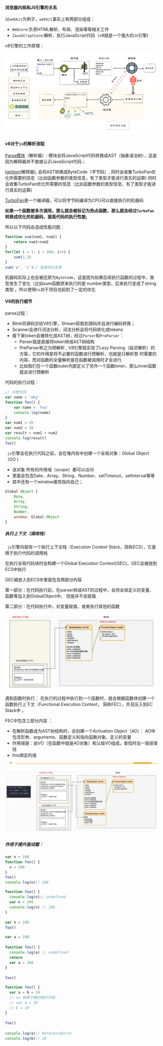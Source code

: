 #### 浏览器内核和JS引擎的关系

以`webkit`为例子，`webkit`事实上有两部分组成：

- `WebCore`:负责HTML解析、布局、渲染等等相关工作
- `JavaSCriptCore`:解析、执行JavaScript代码（v8就是一个强大的`JS`引擎)

v8引擎的工作原理：

![](./images/v8.webp)

#### v8对于`js`的解析流程

[Parse模块](https://v8.dev/blog/scanner)（解析器）:  模块会将JavaScript代码转换成AST（抽象语法树），这是因为解释器并不直接认识JavaScript代码； 

[Ignition](https://v8.dev/blog/ignition-interpreter)(解释器), 会将AST转换成ByteCode（字节码）, 同时会收集TurboFan优化所需要的信息（比如函数参数的类型信息，有了类型才能进行真实的运算) 同时会收集TurboFan优化所需要的信息（比如函数参数的类型信息，有了类型才能进行真实的运算)

[TurboFan](https://v8.dev/blog/turbofan-jit)是一个编译器，可以将字节码编译为CPU可以直接执行的机器码 

**如果一个函数被多次调用，那么就会被标记为热点函数，那么就会经过`TurboFan`转换成优化的机器码，提高代码的执行性能;**

所以以下代码会造成性能问题：

```js
function sum(num1, num2) {
    return num1+num2
}
for(let i = 1; i < 100; i++) {
    sum(1,2)
}
sum('a', 'c')// 造成优化失效
```

机器码实际上也会被还原为`ByteCode`，这是因为如果后续执行函数的过程中，类型发生了变化（比如sum函数原来执行的是 number类型，后来执行变成了string类型 。所以使用`ts`对于项目也起到了一定的优化

#### V8的执行细节

parse过程：

- Blink将源码交给V8引擎，Stream获取到源码并且进行编码转换；
- Scanner会进行词法分析，词法分析会将代码转化成tokens
- 接下来token会被转化成AST树，经过`Parser`和`PreParser`：
  - Parser就是直接将token转成AST树结构
  -  PreParser称之为预解析 , V8引擎就实现了Lazy Parsing（延迟解析）的方案，它的作用是将不必要的函数进行预解析，也就是只解析暂 时需要的内容，而对函数的全量解析是在函数被调用时才会进行.
  -  比如我们在一个函数outer内部定义了另外一个函数inner，那么inner函数就会进行预解析 

代码的执行过程：

```js
// 示例代码
var name = 'why'
function foo() {
	var name = 'foo'
    console.log(name)
}
var num1 = 20
var num2 = 30
var result = num1 + num2
console.log(result)
foo()
```

` js`引擎会在执行代码之前，会在堆内存中创建一个全局对象：Global Object（GO )

-  该对象 所有的作用域（scope）都可以访问 
-  里面会包含Date、Array、String、Number、setTimeout、setInterval等等 
-  其中还有一个window属性指向自己； 

```js
Global Object {
    Date,
    Array,
    String,
    Number,
    window: Global Object 
}
```

##### 执行上下文（调用栈）

` js`引擎内部有一个执行上下文栈（Execution Context Stack，简称ECS），它是用于执行代码的调用栈 

在执行全局代码块时会构建一个Global Execution Context(GEC)，GEC会被放到ECS中执行

GEC被放入到ECS中里面包含两部分内容 

第一部分：在代码执行前，在parser转成AST的过程中，会将全局定义的变量、函数等加入到GlobalObject中， 但是并不会赋值

第二部分：在代码执行中，对变量赋值，或者执行其他的函数

![](./images/ECS.png)

遇到函数时执行： 在执行的过程中执行到一个函数时，就会根据函数体创建一个函数执行上下文（Functional Execution Context， 简称FEC），并且压入到EC Stack中 。

 FEC中包含三部分内容 ：

-  在解析函数成为AST树结构时，会创建一个Activation Object（AO）： AO中包含形参、arguments、函数定义和指向函数对象、定义的变量 
-  作用域链：由VO（在函数中就是AO对象）和父级VO组成，查找时会一层层查找 
-  this绑定的值 

![](./images/ECS01.png)

##### 作用于提升面试题：

```js
var n = 100
function foo() {
  n = 200
}
foo()
console.log(n)// 200
```

```js
function foo() {
  console.log(n)// undefined
  var n = 200
  console.log(n) // 200
}

var n = 100
foo()
```

```js
var a = 100

function foo() {
  console.log(a) // undefined
  return
  var a = 200
}

foo()
```

```js
function foo() {
  var a = b = 10
  // => 转成下面的两行代码
  // var a = 10
  // b = 10
}

foo()

console.log(a)// ReferenceError
console.log(b)// 10
```

